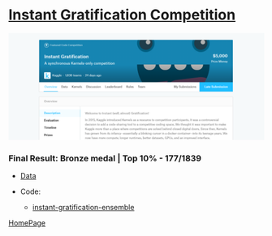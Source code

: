 # [Instant Gratification Competition](https://www.kaggle.com/c/instant-gratification/overview)


![img](img/instant_grat.png)



### Final Result: **Bronze medal** | Top 10% - 177/1839

- [Data](https://www.kaggle.com/c/instant-gratification/data)

- Code: 
  - [instant-gratification-ensemble](https://github.com/FedericoRaimondi/myProjects/tree/master/Kaggle_Instant_Gratification/script)

[HomePage](../README.md)
